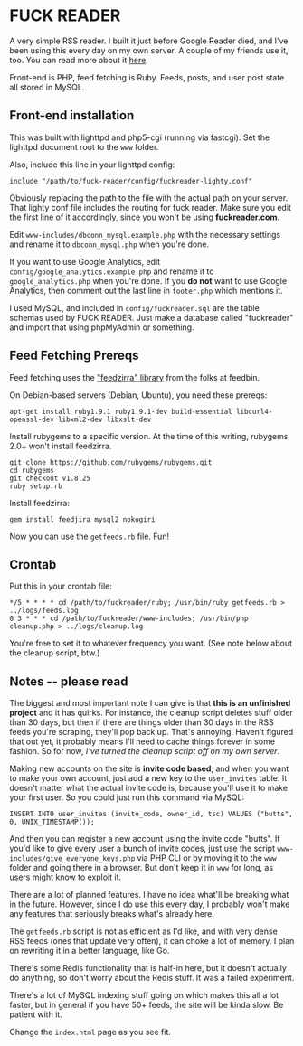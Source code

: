 # FUCK READER

A very simple RSS reader. I built it just before Google Reader died, and I've been using this every day on my own server. A couple of my friends use it, too. You can read more about it [here](http://cylesoft.com/blog/building-fuck-reader.html).

Front-end is PHP, feed fetching is Ruby. Feeds, posts, and user post state all stored in MySQL.

## Front-end installation

This was built with lighttpd and php5-cgi (running via fastcgi). Set the lighttpd document root to the `www` folder.

Also, include this line in your lighttpd config:

    include "/path/to/fuck-reader/config/fuckreader-lighty.conf"

Obviously replacing the path to the file with the actual path on your server. That lighty conf file includes the routing for fuck reader. Make sure you edit the first line of it accordingly, since you won't be using **fuckreader.com**.

Edit `www-includes/dbconn_mysql.example.php` with the necessary settings and rename it to `dbconn_mysql.php` when you're done.

If you want to use Google Analytics, edit `config/google_analytics.example.php` and rename it to `google_analytics.php` when you're done. If you **do not** want to use Google Analytics, then comment out the last line in `footer.php` which mentions it.

I used MySQL, and included in `config/fuckreader.sql` are the table schemas used by FUCK READER. Just make a database called "fuckreader" and import that using phpMyAdmin or something.

## Feed Fetching Prereqs

Feed fetching uses the ["feedzirra" library](https://github.com/pauldix/feedzirra) from the folks at feedbin.

On Debian-based servers (Debian, Ubuntu), you need these prereqs:

    apt-get install ruby1.9.1 ruby1.9.1-dev build-essential libcurl4-openssl-dev libxml2-dev libxslt-dev

Install rubygems to a specific version. At the time of this writing, rubygems 2.0+ won't install feedzirra.

    git clone https://github.com/rubygems/rubygems.git
    cd rubygems
    git checkout v1.8.25
    ruby setup.rb

Install feedzirra:

    gem install feedjira mysql2 nokogiri

Now you can use the `getfeeds.rb` file. Fun!

## Crontab
    
Put this in your crontab file:

    */5 * * * * cd /path/to/fuckreader/ruby; /usr/bin/ruby getfeeds.rb > ../logs/feeds.log
    0 3 * * * cd /path/to/fuckreader/www-includes; /usr/bin/php cleanup.php > ../logs/cleanup.log
    
You're free to set it to whatever frequency you want. (See note below about the cleanup script, btw.)

## Notes -- please read

The biggest and most important note I can give is that **this is an unfinished project** and it has quirks. For instance, the cleanup script deletes stuff older than 30 days, but then if there are things older than 30 days in the RSS feeds you're scraping, they'll pop back up. That's annoying. Haven't figured that out yet, it probably means I'll need to cache things forever in some fashion. So for now, *I've turned the cleanup script off on my own server*.

Making new accounts on the site is **invite code based**, and when you want to make your own account, just add a new key to the `user_invites` table. It doesn't matter what the actual invite code is, because you'll use it to make your first user. So you could just run this command via MySQL:

    INSERT INTO user_invites (invite_code, owner_id, tsc) VALUES ("butts", 0, UNIX_TIMESTAMP());

And then you can register a new account using the invite code "butts". If you'd like to give every user a bunch of invite codes, just use the script `www-includes/give_everyone_keys.php` via PHP CLI or by moving it to the `www` folder and going there in a browser. But don't keep it in `www` for long, as users might know to exploit it.

There are a lot of planned features. I have no idea what'll be breaking what in the future. However, since I do use this every day, I probably won't make any features that seriously breaks what's already here.

The `getfeeds.rb` script is not as efficient as I'd like, and with very dense RSS feeds (ones that update very often), it can choke a lot of memory. I plan on rewriting it in a better language, like Go.

There's some Redis functionality that is half-in here, but it doesn't actually do anything, so don't worry about the Redis stuff. It was a failed experiment.

There's a lot of MySQL indexing stuff going on which makes this all a lot faster, but in general if you have 50+ feeds, the site will be kinda slow. Be patient with it.

Change the `index.html` page as you see fit.